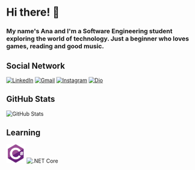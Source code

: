 # Hi there! 👋

### My name's Ana and I'm a Software Engineering student exploring the world of technology. Just a beginner who loves games, reading and good music.

## Social Network
[![LinkedIn](https://img.shields.io/badge/-LinkedIn-000?style=for-the-badge&logo=linkedin&logoColor=701198&color:FFF)](https://www.linkedin.com/in/ana-vitória-alves-055a6a232/)
[![Gmail](https://img.shields.io/badge/-Gmail-000?style=for-the-badge&logo=gmail&logoColor=701198&color:FFF)](mailto:anaalvess310@gmail.com)
[![Instagram](https://img.shields.io/badge/-Instagram-000?style=for-the-badge&logo=instagram&logoColor=701198&color:FFF)](https://www.instagram.com/_ana_.alves._/)
[![Dio](https://img.shields.io/badge/-Dio-000?style=for-the-badge&logo=dio&logoColor=701198&color:FFF)](https://www.dio.com/anaalvess310/)
 
## GitHub Stats
![GitHub Stats](https://github-readme-stats-git-masterrstaa-rickstaa.vercel.app/api?username=vianaalvess&hide_title=true&show_icons=true&include_all_commits=true&count_private=true&line_height=25&hide=issues&bg_color=000&title_color=701198&text_color=FFF&border_radius=3&border_color=701198&icon_color=701198&theme=jolly)


## Learning
<div>
   <img alt="Csharp" height="50" width="50" src="https://raw.githubusercontent.com/devicons/devicon/master/icons/csharp/csharp-original.svg"/>    
   <img alt=".NET Core" height="50" width="50" src="https://user-images.githubusercontent.com/25181517/121405754-b4f48f80-c95d-11eb-8893-fc325bde617f.png"/>
</div>
          

      
